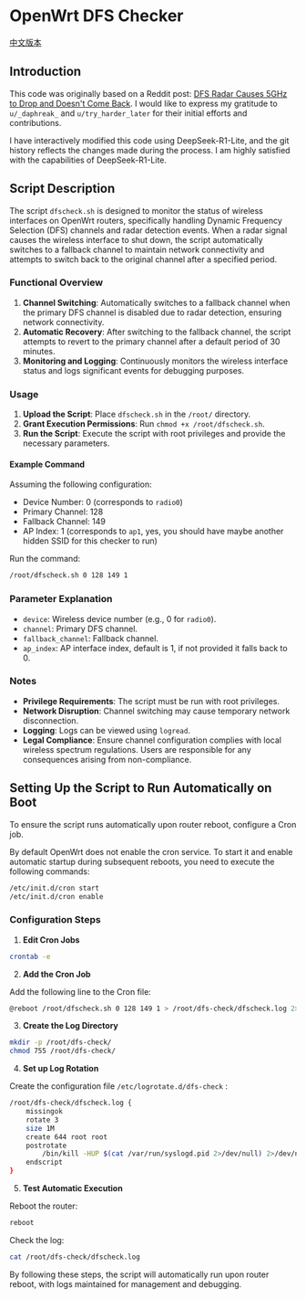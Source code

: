 # OpenWrt DFS Checker

[中文版本](README.md)

## Introduction

This code was originally based on a Reddit post: [DFS Radar Causes 5GHz to Drop and Doesn't Come Back](https://www.reddit.com/r/openwrt/comments/rs9pit/dfs_radar_causes_5ghz_to_drop_and_it_doesnt_come/). I would like to express my gratitude to `u/_daphreak_` and `u/try_harder_later` for their initial efforts and contributions.

I have interactively modified this code using DeepSeek-R1-Lite, and the git history reflects the changes made during the process. I am highly satisfied with the capabilities of DeepSeek-R1-Lite.

## Script Description

The script `dfscheck.sh` is designed to monitor the status of wireless interfaces on OpenWrt routers, specifically handling Dynamic Frequency Selection (DFS) channels and radar detection events. When a radar signal causes the wireless interface to shut down, the script automatically switches to a fallback channel to maintain network connectivity and attempts to switch back to the original channel after a specified period.

### Functional Overview

1. **Channel Switching**: Automatically switches to a fallback channel when the primary DFS channel is disabled due to radar detection, ensuring network connectivity.
2. **Automatic Recovery**: After switching to the fallback channel, the script attempts to revert to the primary channel after a default period of 30 minutes.
3. **Monitoring and Logging**: Continuously monitors the wireless interface status and logs significant events for debugging purposes.

### Usage

1. **Upload the Script**: Place `dfscheck.sh` in the `/root/` directory.
2. **Grant Execution Permissions**: Run `chmod +x /root/dfscheck.sh`.
3. **Run the Script**: Execute the script with root privileges and provide the necessary parameters.

#### Example Command

Assuming the following configuration:
* Device Number: 0 (corresponds to `radio0`)
* Primary Channel: 128
* Fallback Channel: 149
* AP Index: 1 (corresponds to `ap1`, yes, you should have maybe another hidden SSID for this checker to run)

Run the command:

```sh
/root/dfscheck.sh 0 128 149 1
```

### Parameter Explanation

* `device`: Wireless device number (e.g., 0 for `radio0`).
* `channel`: Primary DFS channel.
* `fallback_channel`: Fallback channel.
* `ap_index`: AP interface index, default is 1, if not provided it falls back to 0.

### Notes

* **Privilege Requirements**: The script must be run with root privileges.
* **Network Disruption**: Channel switching may cause temporary network disconnection.
* **Logging**: Logs can be viewed using `logread`.
* **Legal Compliance**: Ensure channel configuration complies with local wireless spectrum regulations. Users are responsible for any consequences arising from non-compliance.

## Setting Up the Script to Run Automatically on Boot

To ensure the script runs automatically upon router reboot, configure a Cron job.

By default OpenWrt does not enable the cron service. To start it and enable automatic startup during subsequent reboots, you need to execute the following commands:

```sh
/etc/init.d/cron start
/etc/init.d/cron enable
```

### Configuration Steps

1. **Edit Cron Jobs**

```sh
crontab -e
```

2. **Add the Cron Job**

Add the following line to the Cron file:

```sh
@reboot /root/dfscheck.sh 0 128 149 1 > /root/dfs-check/dfscheck.log 2>&1 &
```

3. **Create the Log Directory**

```sh
mkdir -p /root/dfs-check/
chmod 755 /root/dfs-check/
```

4. **Set up Log Rotation**

Create the configuration file `/etc/logrotate.d/dfs-check` :

```sh
/root/dfs-check/dfscheck.log {
    missingok
    rotate 3
    size 1M
    create 644 root root
    postrotate
        /bin/kill -HUP $(cat /var/run/syslogd.pid 2>/dev/null) 2>/dev/null || true
    endscript
}
```

5. **Test Automatic Execution**

Reboot the router:

```sh
reboot
```

Check the log:

```sh
cat /root/dfs-check/dfscheck.log
```

By following these steps, the script will automatically run upon router reboot, with logs maintained for management and debugging.
